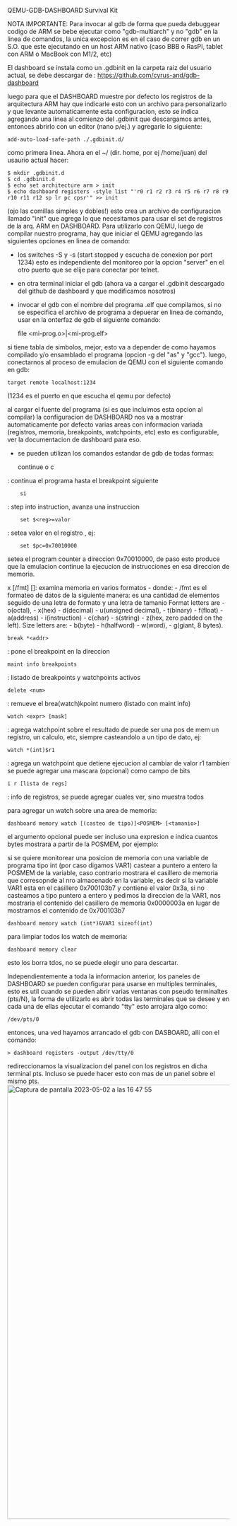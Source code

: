 QEMU-GDB-DASHBOARD Survival Kit

NOTA IMPORTANTE:
	Para invocar al gdb de forma que pueda debuggear codigo de ARM se bebe ejecutar como "gdb-multiarch" y no "gdb" en la linea de comandos, la unica excepcion es en el caso de correr gdb en un S.O. que este ejecutando en un host ARM nativo (caso BBB o RasPI, tablet con ARM o MacBook con M1/2, etc)

El dashboard se instala como un .gdbinit en la carpeta raiz del usuario actual, se debe
descargar de : https://github.com/cyrus-and/gdb-dashboard

luego para que el DASHBOARD muestre por defecto los registros de la arquitectura ARM hay que indicarle esto con un archivo para personalizarlo y que levante automaticamente esta configuracion, esto se indica agregando una linea al comienzo del .gdbinit que descargamos antes, entonces abrirlo con un editor (nano p/ej.) y agregarle lo siguiente:

	add-auto-load-safe-path ./.gdbinit.d/

como primera linea.
Ahora en el ~/ (dir. home, por ej /home/juan) del usaurio actual hacer:

	$ mkdir .gdbinit.d
	$ cd .gdbinit.d
	$ echo set architecture arm > init
	$ echo dashboard registers -style list "'r0 r1 r2 r3 r4 r5 r6 r7 r8 r9 r10 r11 r12 sp lr pc cpsr'" >> init  

(ojo las comillas simples y dobles!)
esto crea un archivo de configuracion llamado "init" que agrega lo que necesitamos para usar el set de registros de la arq. ARM en DASHBOARD.
Para utilizarlo con QEMU, luego de compilar nuestro programa, hay que iniciar el QEMU agregando las siguientes opciones en linea de comando:

- los switches -S y -s (start stopped y escucha de conexion por port 1234) esto es independiente del monitoreo por la opcion "server" en el otro puerto que se elije para conectar por telnet.
- en otra terminal iniciar el gdb (ahora va a cargar el .gdbinit descargado del github de dashboard y que modificamos nosotros)
- invocar el gdb con el nombre del programa .elf que compilamos, si no se especifica el archivo de programa a depuerar en linea de comando, usar en la onterfaz de gdb el siguiente comando:

	file <mi-prog.o>|<mi-prog.elf> 

si tiene tabla de simbolos, mejor, esto va a depender de como hayamos compilado y/o ensamblado el programa (opcion -g del "as" y "gcc").
luego, conectarnos al proceso de emulacion de QEMU con el siguiente comando en gdb:

	target remote localhost:1234 

(1234 es el puerto en que escucha el qemu por defecto)

	
al cargar el fuente del programa (si es que incluimos esta opcion al compilar) la configuracion de DASHBOARD nos va a mostrar automaticamente por defecto varias areas con informacion variada (registros, memoria, breakpoints, watchpoints, etc) esto es configurable, ver la documentacion de dashboard para eso.

- se pueden utilizan los comandos estandar de gdb de todas formas:

	continue o c

: continua el programa hasta el breakpoint siguiente

    	si 

: step into instruction, avanza una instruccion

    	set $<reg>=valor
	
: setea valor en el registro <reg>, ej: 
	
    	set $pc=0x70010000 

setea el program counter a direccion 0x70010000, de paso esto produce que la emulacion continue la ejecucion de instrucciones en esa direccion de memoria.

x [/fmt] [<addr>]: examina memoria en varios formatos
    - donde:
        - /fmt es el formateo de datos de la siguiente manera:
		es una cantidad de elementos seguido de una letra de formato y una letra de tamanio
		Format letters are 
        - o(octal), 
        - x(hex)
        - d(decimal)
        - u(unsigned decimal),
        - t(binary)
        - f(float)
        - a(address)
        - i(instruction)
        - c(char)
        - s(string)
        - z(hex, zero padded on the left).
		Size letters are:
        - b(byte)
        - h(halfword)
        - w(word), 
        - g(giant, 8 bytes).

    break *<addr>

: pone el breakpoint en la direccion <addr>

    maint info breakpoints 

: listado de breakpoints y watchpoints activos

    delete <num>

: remueve el brea(watch)kpoint numero <num> (listado con maint info)

    watch <expr> [mask]

: agrega watchpoint sobre el resultado de <expr> puede ser una pos de mem un registro, un calculo, etc, siempre casteandolo a un tipo de dato, ej:

	watch *(int)$r1

: agrega un watchpoint que detiene ejecucion al cambiar de valor r1 tambien se puede agregar una mascara (opcional) como campo de bits

    i r [lista de regs] 

: info de registros, se puede agregar cuales ver, sino muestra todos

para agregar un watch sobre una area de memoria:

	dashboard memory watch [(casteo de tipo)]<POSMEM> [<tamanio>]

el argumento opcional <tamanio> puede ser incluso una expresion e indica cuantos bytes mostrara a partir de la POSMEM, por ejemplo:

si se quiere monitorear una posicion de memoria con una variable de programa tipo int (por caso digamos VAR1)  castear a puntero a entero la POSMEM de la variable, caso contrario mostrara el casillero de memoria que corresopnde al nro almacenado en la variable, es decir si la variable VAR1 esta en el casillero 0x700103b7 y contiene el valor 0x3a, si no casteamos a tipo puntero a entero y pedimos la direccion de la VAR1, nos mostraria el contenido del casillero de memoria 0x0000003a en lugar de mostrarnos el contenido de 0x700103b7 

	dashboard memory watch (int*)&VAR1 sizeof(int)

para limpiar todos los watch de memoria:

	dashboard memory clear

esto los borra tdos, no se puede elegir uno para descartar.

Independientemente a toda la informacion anterior, los paneles de DASHBOARD se pueden configurar para usarse en multiples terminales, esto es util cuando se pueden abrir varias ventanas con pseudo terminaltes (pts/N), la forma de utilizarlo es abrir todas las terminales que se desee y en cada una de ellas ejecutar el comando "tty" esto arrojara algo como:
	
	/dev/pts/0

entonces, una ved hayamos arrancado el gdb con DASBOARD, alli con el comando:

	> dashboard registers -output /dev/tty/0

redireccionamos la visualizacion del panel con los registros en dicha terminal pts. Incluso se puede hacer esto con mas de un panel sobre el mismo pts.
<img width="982" alt="Captura de pantalla 2023-05-02 a las 16 47 55" src="https://user-images.githubusercontent.com/28495810/235770257-b0ab8b09-163d-4775-9ae0-20cab893dd44.png">

